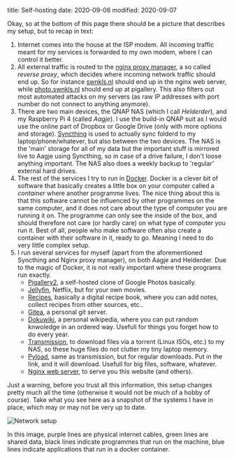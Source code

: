 title: Self-hosting
date: 2020-09-06
modified: 2020-09-07

Okay, so at the bottom of this page there should be a picture that describes my setup, but to recap in text:

1. Internet comes into the house at the ISP modem. All incoming traffic meant for my services is forwarded to my own modem, where I can control
it better.
2. All external traffic is routed to the [nginx proxy manager](https://nginxproxymanager.com/), a so called *reverse proxy*, which decides where 
incoming network traffic should end up. So for instance [swnkls.nl](https://swnkls.nl) should end up in the nginx web server, while
[photo.swnkls.nl](https://photo.swnkls.nl/) should end up at pigallery. This also filters out most automated
attacks on my servers (as raw IP addresses with port number do not connect to anything anymore).
3. There are two main devices, the QNAP NAS (which I call *Helderder*), and my Raspberry Pi 4 (called *Aagje*). I use the build-in QNAP
suit as I would use the online part of Dropbox or Google Drive (only with more options and storage). [Syncthing](https://syncthing.net/) 
is used to actually sync folderd to my laptop/phone/whatever, but also between the two devices. The NAS is the 'main' storage for all of my data
but the important stuff is mirrored live to Aagje using Syncthing, so in case of a drive failure, I don't loose anything important. The NAS also does a weekly backup to
'regular' external hard drives.
4. The rest of the services I try to run in [Docker](https://www.docker.com/). Docker is a clever bit of software that basically creates a little
box on your computer called a *container* where another programme lives. The nice thing about this is that this software cannot be influenced
by other programmes on the same computer, and it does not care about the type of computer you are running it on. The programme can
only see the inside of the box, and should therefore not care (or hardly care) on what type of computer you run it. Best of all, people who
make software often also create a container with their software in it, ready to go. Meaning I need to do very little complex setup.
5. I run several services for myself (apart from the aforementioned Syncthing and Nginx proxy manager), on both Aagje and Helderder. Due
to the magic of Docker, it is not really important where these programs run exactly.
    * [Pigallery2](https://bpatrik.github.io/pigallery2/), a self-hosted clone of Google Photos basically.
    * [Jellyfin](https://jellyfin.org/), Netflix, but for your own movies.
    * [Recipes](https://github.com/vabene1111/recipes), basically a digital recipe book, where you can add notes, collect recipes from other sources,
    etc..
    * [Gitea](https://gitea.io/en-us/), a personal git server.
    * [Dokuwiki](https://www.dokuwiki.org/dokuwiki), a personal wikipedia, where you can put random knwoledge in an ordered way. Usefull for things you
    forget how to do every year.
    * [Transmission](https://transmissionbt.com/), to download files via a torrent (Linux ISOs, etc.) to my NAS, so these huge files do not clutter my tiny laptop
    memory.
    * [Pyload](https://pyload.net), same as transmission, but for regular downloads. Put in the link, and it will download. Usefull for big files, software, whatever.
    * [Nginx web server](https://www.nginx.com/), to serve you this website (and others).
  
Just a warning, before you trust all this information, this setup changes pretty much all the time (otherwise it would not be much of a hobby of course). Take what you
see here as a snapshot of the systems I have in place, which may or may not be very up to date.


![Network setup]({static}/images/network-setup.png "Network setup")


In this image, purple lines are physical internet cables, green lines are shared data, black lines indicate programmes that run on the machine, blue lines indicate applications
that run in a docker container.
